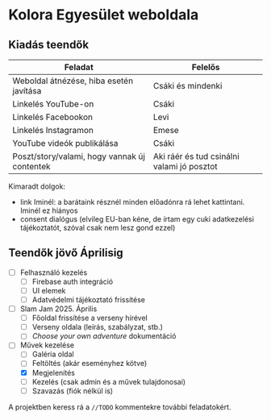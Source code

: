 # Kolora Egyesület weboldala

## Kiadás teendők

| Feladat                                      | Felelős                                    |
| -------------------------------------------- | ------------------------------------------ |
| Weboldal átnézése, hiba esetén javítása      | Csáki és mindenki                          |
| Linkelés YouTube-on                          | Csáki                                      |
| Linkelés Facebookon                          | Levi                                       |
| Linkelés Instagramon                         | Emese                                      |
| YouTube videók publikálása                   | Csáki                                      |
| Poszt/story/valami, hogy vannak új contentek | Aki ráér és tud csinálni valami jó posztot |

Kimaradt dolgok:

- link Iminél: a barátaink résznél minden előadónra rá lehet kattintani. Iminél ez hiányos
- consent dialógus (elvileg EU-ban kéne, de írtam egy cuki adatkezelési tájékoztatót, szóval csak nem lesz gond ezzel)

## Teendők jövő Áprilisig

- [ ] Felhasználó kezelés
  - [ ] Firebase auth integráció
  - [ ] UI elemek
  - [ ] Adatvédelmi tájékoztató frissítése
- [ ] Slam Jam 2025. Április
  - [ ] Főoldal frissítése a verseny hírével
  - [ ] Verseny oldala (leírás, szabályzat, stb.)
  - [ ] *Choose your own adventure* dokumentáció
- [ ] Művek kezelése
  - [ ] Galéria oldal
  - [ ] Feltöltés (akár eseményhez kötve)
  - [x] Megjelenítés
  - [ ] Kezelés (csak admin és a művek tulajdonosai)
  - [ ] Szavazás (fiók nélkül is)

A projektben keress rá a `//TODO` kommentekre további feladatokért.
